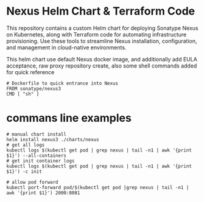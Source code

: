 # Nexus Helm Chart & Terraform Code

This repository contains a custom Helm chart for deploying Sonatype Nexus on Kubernetes, along with Terraform code for automating infrastructure provisioning. Use these tools to streamline Nexus installation, configuration, and management in cloud-native environments.

This helm chart use default Nexus docker image, and additionally add EULA acceptance, raw proxy repository create,
also some shell commands added for quick reference
```
# Dockerfile to quick entrance into Nexus
FROM sonatype/nexus3
CMD [ "sh" ]
```

# commans line examples
```
# manual chart install
helm install nexus3 ./charts/nexus
# get all logs
kubectl logs $(kubectl get pod | grep nexus | tail -n1 | awk '{print $1}') --all-containers
# get init container logs
kubectl logs $(kubectl get pod | grep nexus | tail -n1 | awk '{print $1}') -c init

# allow pod forward
kubectl port-forward pod/$(kubectl get pod |grep nexus | tail -n1 | awk '{print $1}') 2000:8081 
```